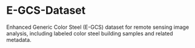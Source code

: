 # E-GCS-Dataset
Enhanced Generic Color Steel (E-GCS) dataset for remote sensing image analysis, including labeled color steel building samples and related metadata.
